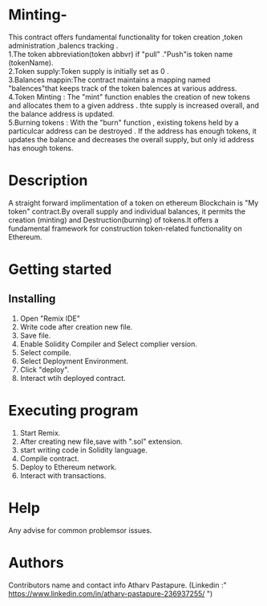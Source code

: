 # Minting-
This contract offers fundamental functionality for token creation ,token administration ,balencs tracking .  
1.The token abbreviation(token abbvr) if "pull" ."Push"is token name (tokenName).  
2.Token supply:Token supply is initially set as 0 .  
3.Balances mappin:The contract maintains a mapping named "balences"that keeps track of the token balences at various address.  
4.Token Minting : The "mint" function enables the creation of new tokens and allocates them to a given address . thte supply is increased overall, and the balance address is updated.  
5.Burning tokens : With the "burn" function , existing tokens held by a particulcar address can be destroyed . If the address has enough tokens, it updates the balance and decreases the overall supply, but only id address has enough tokens.  
  
# Description  
A straight forward implimentation of a token on ethereum Blockchain is "My token" contract.By overall supply and individual balances, it permits the creation (minting) and Destruction(burning) of tokens.It offers a fundamental framework for construction token-related functionality on Ethereum.  

# Getting started 

## Installing   
1. Open "Remix IDE"  
2. Write code after creation new file.
3. Save file.
4. Enable Solidity Compiler and Select complier version.
5. Select compile.
6. Select Deployment Environment.
7. Click "deploy".
8. Interact wtih deployed contract.


# Executing program  
1. Start Remix.  
2. After creating new file,save with ".sol" extension.  
3. start writing code in Solidity language.  
4. Compile contract.
5. Deploy to Ethereum network.
6. Interact with transactions.

# Help
Any advise for common problemsor issues.

# Authors
Contributors name and contact info
Atharv Pastapure. (Linkedin :" https://www.linkedin.com/in/atharv-pastapure-236937255/ ")


